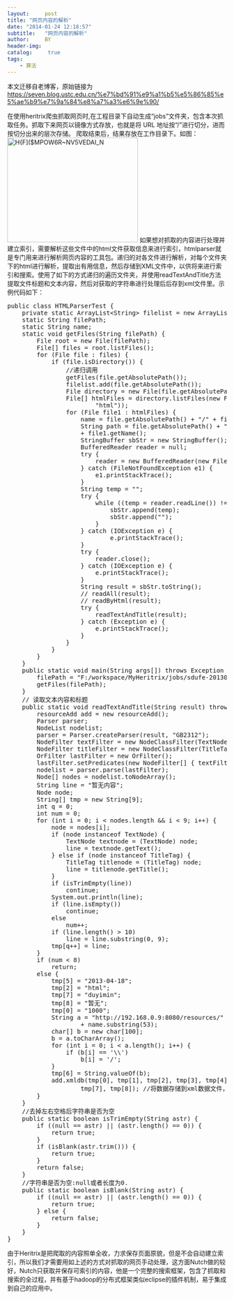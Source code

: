 ```yaml
---
layout:     post
title: "网页内容的解析"
date: "2014-01-24 12:18:57"
subtitle:   "网页内容的解析"
author:     BY
header-img:
catalog: 	 true
tags:
    - 算法
---
```


本文迁移自老博客，原始链接为 <https://seven.blog.ustc.edu.cn/%e7%bd%91%e9%a1%b5%e5%86%85%e5%ae%b9%e7%9a%84%e8%a7%a3%e6%9e%90/>

在使用heritrix爬虫抓取网页时,在工程目录下自动生成“jobs”文件夹，包含本次抓取任务。抓取下来网页以镜像方式存放，也就是将 URL 地址按“/”进行切分，进而按切分出来的层次存储。 爬取结束后，结果存放在工作目录下。如图：
<a href="https://seven.blog.ustc.edu.cn/wp-content/uploads/2014/01/HFMPOW6RNV5VEDAI_N.jpg"><img src="https://seven.blog.ustc.edu.cn/wp-content/uploads/2014/01/HFMPOW6RNV5VEDAI_N-300x240.jpg" alt="H{F]($MPOW6R~NV5VEDAI_N" width="300" height="240" class="alignnone size-medium wp-image-66" /></a>
如果想对抓取的内容进行处理并建立索引，需要解析这些文件中的html文件获取信息来进行索引，htmlparser就是专门用来进行解析网页内容的工具包。递归的对各文件进行解析，对每个文件夹下的html进行解析，提取出有用信息，然后存储到XML文件中，以供将来进行索引和搜索。使用了如下的方式递归的遍历文件夹，并使用readTextAndTitle方法提取文件标题和文本内容，然后对获取的字符串进行处理后后存到xml文件里。示例代码如下：
<pre class="brush:[java]">
public class HTMLParserTest {
	private static ArrayList&lt;String&gt; filelist = new ArrayList&lt;String&gt;();
	static String filePath;
	static String name;
	static void getFiles(String filePath) {
		File root = new File(filePath);
		File[] files = root.listFiles();
		for (File file : files) {
			if (file.isDirectory()) {
				//递归调用
				getFiles(file.getAbsolutePath());
				filelist.add(file.getAbsolutePath());
				File directory = new File(file.getAbsolutePath());
				File[] htmlFiles = directory.listFiles(new FileNameSelector(
						"html"));
				for (File file1 : htmlFiles) {
					name = file.getAbsolutePath() + "/" + file1.getName();
					String path = file.getAbsolutePath() + "/"
					+ file1.getName();
					StringBuffer sbStr = new StringBuffer();
					BufferedReader reader = null;
					try {
						reader = new BufferedReader(new FileReader(new File(path)));
					} catch (FileNotFoundException e1) {
						e1.printStackTrace();
					}
					String temp = "";
					try {
						while ((temp = reader.readLine()) != null) {
							sbStr.append(temp);
							sbStr.append("");
						}
					} catch (IOException e) {
		 			        e.printStackTrace();
					}
					try {
						reader.close();
					} catch (IOException e) {
						e.printStackTrace();
					}
					String result = sbStr.toString();
					// readAll(result);
					// readByHtml(result);
					try {
						readTextAndTitle(result);
					} catch (Exception e) {
						e.printStackTrace();
					}
				}
			}
		}
	}
	public static void main(String args[]) throws Exception {
		filePath = "F:/workspace/MyHeritrix/jobs/sdufe-20130414121132012/mirror";
		getFiles(filePath);
	}
	// 读取文本内容和标题
	public static void readTextAndTitle(String result) throws Exception {
		resourceAdd add = new resourceAdd();
		Parser parser;
		NodeList nodelist;
		parser = Parser.createParser(result, "GB2312");
		NodeFilter textFilter = new NodeClassFilter(TextNode.class);
		NodeFilter titleFilter = new NodeClassFilter(TitleTag.class);
		OrFilter lastFilter = new OrFilter();
		lastFilter.setPredicates(new NodeFilter[] { textFilter, titleFilter });
		nodelist = parser.parse(lastFilter);
		Node[] nodes = nodelist.toNodeArray();
		String line = "暂无内容";
		Node node;
		String[] tmp = new String[9];
		int q = 0;
		int num = 0;
		for (int i = 0; i < nodes.length && i < 9; i++) {
			node = nodes[i];
			if (node instanceof TextNode) {
				TextNode textnode = (TextNode) node;
				line = textnode.getText();
			} else if (node instanceof TitleTag) {
				TitleTag titlenode = (TitleTag) node;
				line = titlenode.getTitle();
			}
			if (isTrimEmpty(line))
				continue;
			System.out.println(line);
			if (line.isEmpty())
				continue;
			else
				num++;
			if (line.length() > 10)
				line = line.substring(0, 9);
			tmp[q++] = line;
		}
		if (num < 8)
			return;
		else {
			tmp[5] = "2013-04-18";
			tmp[2] = "html";
			tmp[7] = "duyimin";
			tmp[8] = "暂无";
			tmp[0] = "1000";
			String a = "http://192.168.0.9:8080/resources/"
					+ name.substring(53);
			char[] b = new char[100];
			b = a.toCharArray();
			for (int i = 0; i < a.length(); i++) {
				if (b[i] == '\\')
					b[i] = '/';
			}
			tmp[6] = String.valueOf(b);
			add.xmldb(tmp[0], tmp[1], tmp[2], tmp[3], tmp[4], tmp[5], tmp[6],
					tmp[7], tmp[8]); //将数据存储到xml数据文件，供以后索引使用
		}
	}
	//去掉左右空格后字符串是否为空
	public static boolean isTrimEmpty(String astr) {
		if ((null == astr) || (astr.length() == 0)) {
			return true;
		}
		if (isBlank(astr.trim())) {
			return true;
		}
		return false;
	}
	//字符串是否为空:null或者长度为0.
	public static boolean isBlank(String astr) {
		if ((null == astr) || (astr.length() == 0)) {
			return true;
		} else {
			return false;
		}
	}
}</pre>
由于Heritrix是把爬取的内容照单全收，力求保存页面原貌，但是不会自动建立索引，所以我们才需要用如上述的方式对抓取的网页手动处理，这方面Nutch做的较好，Nutch只获取并保存可索引的内容，他是一个完整的搜索框架，包含了抓取和搜索的全过程，并有基于hadoop的分布式框架类似eclipse的插件机制，易于集成到自己的应用中。 
